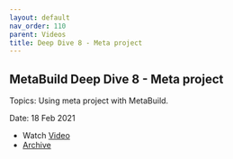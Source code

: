 ```yaml
---
layout: default
nav_order: 110
parent: Videos
title: Deep Dive 8 - Meta project
---
```


## MetaBuild Deep Dive 8 - Meta project

Topics: Using meta project with MetaBuild.

Date: 18 Feb 2021 

* Watch [Video](https://bluejeans.com/s/ULVlcLKx8AD)
* [Archive](https://artifactory.corp.adobe.com/artifactory/generic-metabuild-files-dev/documentation/learning/10_MetaBuild_Deep_Dive_08_02-18-2021/Ch1_Full_2021-02-18T08_02.mp4)
